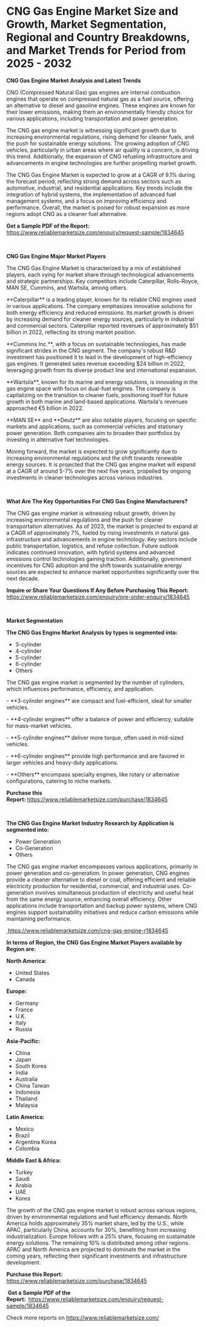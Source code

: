 <p><h1>CNG Gas Engine Market Size and Growth, Market Segmentation, Regional and Country Breakdowns, and Market Trends for Period from 2025 -  2032</h1></p><p><strong>CNG Gas Engine Market Analysis and Latest Trends</strong></p>
<p><p>CNG (Compressed Natural Gas) gas engines are internal combustion engines that operate on compressed natural gas as a fuel source, offering an alternative to diesel and gasoline engines. These engines are known for their lower emissions, making them an environmentally friendly choice for various applications, including transportation and power generation. </p><p>The CNG gas engine market is witnessing significant growth due to increasing environmental regulations, rising demand for cleaner fuels, and the push for sustainable energy solutions. The growing adoption of CNG vehicles, particularly in urban areas where air quality is a concern, is driving this trend. Additionally, the expansion of CNG refueling infrastructure and advancements in engine technologies are further propelling market growth.</p><p>The CNG Gas Engine Market is expected to grow at a CAGR of 9.1% during the forecast period, reflecting strong demand across sectors such as automotive, industrial, and residential applications. Key trends include the integration of hybrid systems, the implementation of advanced fuel management systems, and a focus on improving efficiency and performance. Overall, the market is poised for robust expansion as more regions adopt CNG as a cleaner fuel alternative. </p></p>
<p><strong>Get a Sample PDF of the Report:&nbsp;</strong> <a href="https://www.reliablemarketsize.com/enquiry/request-sample/1834645?utm_campaign=2769&utm_medium=2&utm_source=Github&utm_content=ia&utm_term=22022025&utm_id=cng-gas-engine">https://www.reliablemarketsize.com/enquiry/request-sample/1834645</a></p>
<p>&nbsp;</p>
<p><strong>CNG Gas Engine Major Market Players</strong></p>
<p><p>The CNG Gas Engine Market is characterized by a mix of established players, each vying for market share through technological advancements and strategic partnerships. Key competitors include Caterpillar, Rolls-Royce, MAN SE, Cummins, and Wartsila, among others.</p><p>**Caterpillar** is a leading player, known for its reliable CNG engines used in various applications. The company emphasizes innovative solutions for both energy efficiency and reduced emissions. Its market growth is driven by increasing demand for cleaner energy sources, particularly in industrial and commercial sectors. Caterpillar reported revenues of approximately $51 billion in 2022, reflecting its strong market position.</p><p>**Cummins Inc.**, with a focus on sustainable technologies, has made significant strides in the CNG segment. The company's robust R&D investment has positioned it to lead in the development of high-efficiency gas engines. It generated sales revenue exceeding $24 billion in 2022, leveraging growth from its diverse product line and international expansion.</p><p>**Wartsila**, known for its marine and energy solutions, is innovating in the gas engine space with focus on dual-fuel engines. The company is capitalizing on the transition to cleaner fuels, positioning itself for future growth in both marine and land-based applications. Wartsila's revenues approached €5 billion in 2022.</p><p>**MAN SE** and **Deutz** are also notable players, focusing on specific markets and applications, such as commercial vehicles and stationary power generation. Both companies aim to broaden their portfolios by investing in alternative fuel technologies.</p><p>Moving forward, the market is expected to grow significantly due to increasing environmental regulations and the shift towards renewable energy sources. It is projected that the CNG gas engine market will expand at a CAGR of around 5-7% over the next five years, propelled by ongoing investments in cleaner technologies across various industries.</p></p>
<p>&nbsp;</p>
<p><strong>What Are The Key Opportunities For CNG Gas Engine Manufacturers?</strong></p>
<p><p>The CNG gas engine market is witnessing robust growth, driven by increasing environmental regulations and the push for cleaner transportation alternatives. As of 2023, the market is projected to expand at a CAGR of approximately 7%, fueled by rising investments in natural gas infrastructure and advancements in engine technology. Key sectors include public transportation, logistics, and refuse collection. Future outlook indicates continued innovation, with hybrid systems and advanced emissions control technologies gaining traction. Additionally, government incentives for CNG adoption and the shift towards sustainable energy sources are expected to enhance market opportunities significantly over the next decade.</p></p>
<p><strong>Inquire or Share Your Questions If Any Before Purchasing This Report:</strong> <a href="https://www.reliablemarketsize.com/enquiry/pre-order-enquiry/1834645?utm_campaign=2769&utm_medium=2&utm_source=Github&utm_content=ia&utm_term=22022025&utm_id=cng-gas-engine">https://www.reliablemarketsize.com/enquiry/pre-order-enquiry/1834645</a></p>
<p>&nbsp;</p>
<p><strong>Market Segmentation</strong></p>
<p><strong>The CNG Gas Engine Market Analysis by types is segmented into:</strong></p>
<p><ul><li>3-cylinder</li><li>4-cylinder</li><li>5-cylinder</li><li>6-cylinder</li><li>Others</li></ul></p>
<p><p>The CNG gas engine market is segmented by the number of cylinders, which influences performance, efficiency, and application. </p><p>- **3-cylinder engines** are compact and fuel-efficient, ideal for smaller vehicles. </p><p>- **4-cylinder engines** offer a balance of power and efficiency, suitable for mass-market vehicles. </p><p>- **5-cylinder engines** deliver more torque, often used in mid-sized vehicles. </p><p>- **6-cylinder engines** provide high performance and are favored in larger vehicles and heavy-duty applications. </p><p>- **Others** encompass specialty engines, like rotary or alternative configurations, catering to niche markets.</p></p>
<p><strong>Purchase this Report:&nbsp;</strong><a href="https://www.reliablemarketsize.com/purchase/1834645?utm_campaign=2769&utm_medium=2&utm_source=Github&utm_content=ia&utm_term=22022025&utm_id=cng-gas-engine">https://www.reliablemarketsize.com/purchase/1834645</a></p>
<p>&nbsp;</p>
<p><strong>The CNG Gas Engine Market Industry Research by Application is segmented into:</strong></p>
<p><ul><li>Power Generation</li><li>Co-Generation</li><li>Others</li></ul></p>
<p><p>The CNG gas engine market encompasses various applications, primarily in power generation and co-generation. In power generation, CNG engines provide a cleaner alternative to diesel or coal, offering efficient and reliable electricity production for residential, commercial, and industrial uses. Co-generation involves simultaneous production of electricity and useful heat from the same energy source, enhancing overall efficiency. Other applications include transportation and backup power systems, where CNG engines support sustainability initiatives and reduce carbon emissions while maintaining performance.</p></p>
<p><a href="https://www.reliablemarketsize.com/cng-gas-engine-r1834645?utm_campaign=2769&utm_medium=2&utm_source=Github&utm_content=ia&utm_term=22022025&utm_id=cng-gas-engine">&nbsp;https://www.reliablemarketsize.com/cng-gas-engine-r1834645</a></p>
<p><strong>In terms of Region, the CNG Gas Engine Market Players available by Region are:</strong></p>
<p>
    <p> <strong> North America: </strong>
        <ul>
            <li>United States</li>
            <li>Canada</li>
        </ul>
        </p> 
    <p> <strong> Europe: </strong>
        <ul>
            <li>Germany</li>
            <li>France</li>
            <li>U.K.</li>
            <li>Italy</li>
            <li>Russia</li>
        </ul>
        </p> 
    <p> <strong> Asia-Pacific: </strong>
        <ul>
            <li>China</li>
            <li>Japan</li>
            <li>South Korea</li>
            <li>India</li>
            <li>Australia</li>
            <li>China Taiwan</li>
            <li>Indonesia</li>
            <li>Thailand</li>
            <li>Malaysia</li>
        </ul>
        </p> 
    <p> <strong> Latin America: </strong>
        <ul>
            <li>Mexico</li>
            <li>Brazil</li>
            <li>Argentina Korea</li>
            <li>Colombia</li>
        </ul>
        </p> 
    <p> <strong> Middle East & Africa: </strong>
        <ul>
            <li>Turkey</li>
            <li>Saudi</li>
            <li>Arabia</li>
            <li>UAE</li>
            <li>Korea</li>
        </ul>
    </p>
    </p>
<p><p>The growth of the CNG gas engine market is robust across various regions, driven by environmental regulations and fuel efficiency demands. North America holds approximately 35% market share, led by the U.S., while APAC, particularly China, accounts for 30%, benefiting from increasing industrialization. Europe follows with a 25% share, focusing on sustainable energy solutions. The remaining 10% is distributed among other regions. APAC and North America are projected to dominate the market in the coming years, reflecting their significant investments and infrastructure development.</p></p>
<p><strong>Purchase this Report: </strong><a href="https://www.reliablemarketsize.com/purchase/1834645?utm_campaign=2769&utm_medium=2&utm_source=Github&utm_content=ia&utm_term=22022025&utm_id=cng-gas-engine">https://www.reliablemarketsize.com/purchase/1834645</a></p>
<p>&nbsp;<strong>Get a Sample PDF of the Report:&nbsp;&nbsp;</strong><a href="https://www.reliablemarketsize.com/enquiry/request-sample/1834645?utm_campaign=2769&utm_medium=2&utm_source=Github&utm_content=ia&utm_term=22022025&utm_id=cng-gas-engine">https://www.reliablemarketsize.com/enquiry/request-sample/1834645</a></p>
<p><strong></strong></p>
<p>Check more reports on <a href="https://www.reliablemarketsize.com/?utm_campaign=2769&utm_medium=2&utm_source=Github&utm_content=ia&utm_term=22022025&utm_id=cng-gas-engine">https://www.reliablemarketsize.com/</a></p>